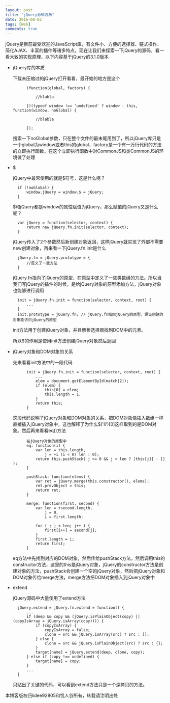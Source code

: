```yaml
---
layout: post
title: "jQuery源码浅析"
date: 2016-08-02
tags: [Web]
comments: true
---
```


jQuery是目前最受欢迎的JavaScript库，有文件小、方便的选择器、链式操作、简化AJAX、丰富的插件等诸多特点。现在让我们来探索一下jQuery的源码，看一看大致的实现原理，以下内容基于jQuery的3.1.0版本

* jQuery库的本质

	下载未压缩过的jQuery打开看看，最开始的地方是这个
	
			(function(global, factory) {
			
				//blabla
				
			})(typeof window !== 'undefined' ? window : this, function(window, noGlobal) {
			
				//blabla
				
			});
			
	搜索一下noGlobal参数，只在整个文件的最末尾用到了，所以jQuery库只是一个global为window或者this的global，factory是一个有一万行代码的方法的立即执行函数，在这个立即执行函数中对CommonJS和类CommonJS的环境做了处理
	
* $

	jQuery中最常使用的就是$符号，这是什么呢？
	
		if (!noGlobal) {
			window.jQuery = window.$ = jQuery; 
		}
		
	$和jQuery都是window的属性赋值为jQuery，那么赋值的jQuery又是什么呢？
	
		var jQuery = function(selector, context) {
			return new jQuery.fn.init(selector, context);
		}
		
	jQuery传入了2个参数然后新创建对象返回，这样jQuery就实现了外部不需要new创建对象，再来看一下jQuery.fn.init是什么
	
		jQuery.fn = jQuery.prototype = {
			//定义了一些方法
		}
		
	jQuery.fn指向了jQuery的原型，在原型中定义了一些类数组的方法。所以当我们写jQuery的插件的时候，是给jQuery对象的原型添加方法，jQuery对象也能够进行调用
	
		init = jQuery.fn.init = function(selector, context, root) {
			...
		}
		init.prototype = jQuery.fn; // jQuery.fn指向jQuery的原型，保证创建的对象能访问jQuery的原型
		
	init方法用于创建jQuery对象，并且解析选择器找到DOM中的元素。
	
	所以$的作用是使用init方法创建jQuery对象然后返回
	
* jQuery对象和DOM对象的关系

	先来看看init方法中的一段代码
	
			init = jQuery.fn.init = function(selector, context, root) {
				...
				elem = document.getElementById(match[2]);
				if (elem) {
					this[0] = elem;
					this.length = 1;
				}
				return this;
			}

	这段代码说明了jQuery对象和DOM对象的关系，把DOM对象像插入数组一样直接插入jQuery对象中，这也解释了为什么$('li')[0]这样取到的是DOM对象。然后再来看看eq()方法
	
			在jQuery对象的原型中
			eq: function(i) {
				var len = this.length,
					j = +i (i < 0? len : 0);
				return this.pushStack( j >= 0 && j < len ? [this[j]] : [] );
			}
			
			pushStack: function(elems) {
				var ret = jQuery.merge(this.constructor(), elems);
				ret.prevObject = this;
				return ret;
			}
			
			merge: function(first, second) {
				var len = +second.length,
					j = 0,
					i = first.length;
					
				for ( ; j < len; j++ ) {
					first[i++] = second[j];
				}
				first.length = i;
				return first;
			}
			
	eq方法中先找到对应的DOM对象，然后传给pushStack方法，然后调用this的constructor方法，这里的this是jQuery对象，jQuery的constructor方法是创建对象的方法，pushStack会创建一个空的jQuery对象，然后把jQuery对象和DOM对象传给merge方法，merge方法把DOM对象插入到jQuery对象中
	
* extend

	jQuery源码中大量使用了extend方法
	
		jQuery.extend = jQuery.fn.extend = function() {
			...
			if (deep && copy && (jQuery.isPlainObject(copy) || (copyIsArray = jQuery.isArray(copy)))) {
				if (copyIsArray) {
					copyIsArray = false;
					clone = src && jQuery.isArray(src) ? src : [];
				} else {
					clone = src && jQuery.isPlainObject(src) ? src : {};
				}
				target[name] = jQuery.extend(deep, clone, copy);
			} else if (copy !== undefined) {
				target[name] = copy;
			}
			...
		}
		
	只贴出了关键的代码，可以看到extend方法只是一个深拷贝的方法。
	



本博客版权归lidee92805和饥人谷所有，转载请注明出处





